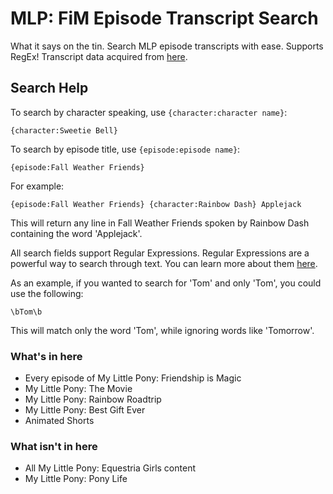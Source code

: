 # MLP: FiM Episode Transcript Search

What it says on the tin. Search MLP episode transcripts with ease. Supports RegEx! Transcript data acquired from [here](https://www.kaggle.com/jwiens/my-little-pony-friendship-is-magic-episode-data/version/1).

## Search Help

To search by character speaking, use `{character:character name}`:

```
{character:Sweetie Bell}
```

To search by episode title, use `{episode:episode name}`:

```
{episode:Fall Weather Friends}
```

For example:
```
{episode:Fall Weather Friends} {character:Rainbow Dash} Applejack
```
This will return any line in Fall Weather Friends spoken by Rainbow Dash containing the word 'Applejack'.

All search fields support Regular Expressions. Regular Expressions are a powerful way to search through text. You can learn more about them [here](https://www.regular-expressions.info/). 

As an example, if you wanted to search for 'Tom' and only 'Tom', you could use the following:
```
\bTom\b
```
This will match only the word 'Tom', while ignoring words like 'Tomorrow'.

### What's in here

- Every episode of My Little Pony: Friendship is Magic
- My Little Pony: The Movie
- My Little Pony: Rainbow Roadtrip
- My Little Pony: Best Gift Ever
- Animated Shorts

### What isn't in here

- All My Little Pony: Equestria Girls content
- My Little Pony: Pony Life

